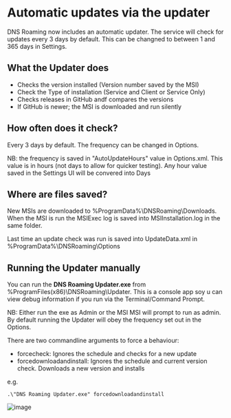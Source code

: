 # Automatic updates via the updater

DNS Roaming now includes an automatic updater. The service will check for updates every 3 days by default. This can be changned to between 1 and 365 days in Settings.

## What the Updater does

- Checks the version installed (Version number saved by the MSI)
- Check the Type of installation (Service and Client or Service Only)
- Checks releases in GitHub andf compares the versions
- If GitHub is newer; the MSI is downloaded and run silently

## How often does it check?

Every 3 days by default. The frequency can be changed in Options. 

NB: the frequency is saved in "AutoUpdateHours" value in Options.xml. This value is in hours (not days to allow for quicker testing). 
Any hour value saved in the Settings UI will be convered into Days

## Where are files saved?

New MSIs are downloaded to %ProgramData%\DNSRoaming\Downloads. When the MSI is run the MSIExec log is saved into MSIInstallation.log in the same folder.

Last time an update check was run is saved into UpdateData.xml in %ProgramData%\DNSRoaming\Options

## Running the Updater manually

You can run the **DNS Roaming Updater.exe** from %ProgramFiles(x86)\DNSRoaming\Updater.
This is a console app soy u can view debug information if you run via the Terminal/Command Prompt.

NB: Either run the exe as Admin or the MSI MSI will prompt to run as admin.
By default running the Updater will obey the frequency set out in the Options.

There are two commandline arguments to force a behaviour:

- forcecheck: Ignores the schedule and checks for a new update
- forcedownloadandinstall: Ignores the schedule and current version check. Downloads a new version and installs

e.g. 

```
.\"DNS Roaming Updater.exe" forcedownloadandinstall
```

![image](https://user-images.githubusercontent.com/15990355/140630647-5e5cfed1-e2db-4545-b19c-a8c68697340e.png)
